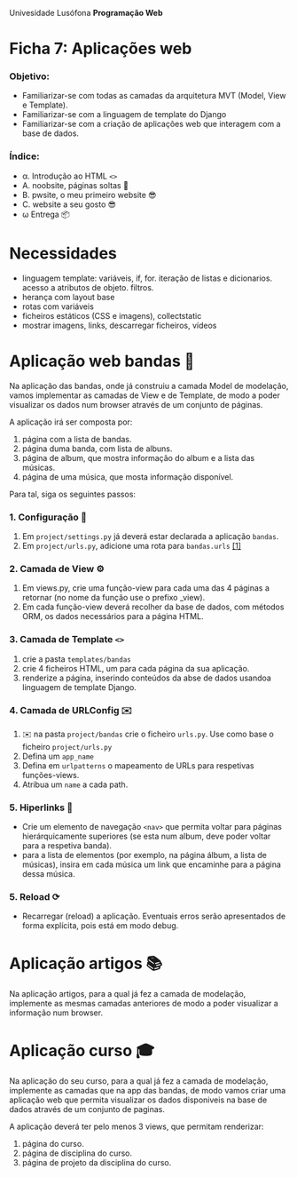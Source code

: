Univesidade Lusófona
**Programação Web**

# Ficha 7: Aplicações web

### Objetivo:
* Familiarizar-se com todas  as camadas da arquitetura MVT (Model, View e Template).
* Familiarizar-se com a linguagem de template do Django
* Familiarizar-se com a criação de aplicações web que interagem com a base de dados.

### Índice:
* &alpha;. Introdução ao HTML `<>`
* A. noobsite, páginas soltas 👶
* B. pwsite, o meu primeiro website 😎
* C. website a seu gosto 😎
* &omega; Entrega 📦


# Necessidades
* linguagem template: variáveis, if, for. iteração de listas e dicionarios. acesso a atributos de objeto. filtros.
* herança com layout base
* rotas com variáveis
* ficheiros estáticos (CSS e imagens), collectstatic
* mostrar imagens, links, descarregar ficheiros, vídeos


# Aplicação web bandas 🎸
Na aplicação das bandas, onde já construiu a camada Model de modelação, vamos implementar as camadas de View e de Template, de modo a poder visualizar os dados num browser através de um conjunto de páginas. 

A aplicação irá ser composta por:
1. página com a lista de bandas.
2. página duma banda, com lista de albuns.
3. página de album, que mostra informação do album e a lista das músicas.
4. página de uma música, que mosta informação disponível.

Para tal, siga os seguintes passos:

### 1. Configuração 🔧

1. Em `project/settings.py` já deverá estar declarada a aplicação `bandas`. 
2. Em `project/urls.py`, adicione uma rota para `bandas.urls` [[1]](https://github.com/ULHT-PW/pw-24-06-ficha-MVT/blob/main/README.md#5-urlspy-%EF%B8%8F)

### 2. Camada de View ⚙️

1. Em views.py, crie uma função-view para cada uma das 4 páginas a retornar (no nome da função use o prefixo _view).
2. Em cada função-view deverá recolher da base de dados, com métodos ORM, os dados necessários para a página HTML.

### 3. Camada de Template `<>` 

1. crie a pasta `templates/bandas`
2. crie 4 ficheiros HTML, um para cada página da sua aplicação.
3. renderize a página, inserindo conteúdos da abse de dados usandoa linguagem de template Django. 

### 4. Camada de URLConfig ✉️ 

1. ✉️ na pasta `project/bandas` crie o ficheiro `urls.py`. Use como base o ficheiro `project/urls.py`
1. Defina um `app_name`
1. Defina em `urlpatterns` o mapeamento de URLs para respetivas funções-views.
1. Atribua um `name` a cada path.

### 5. Hiperlinks 🔗 

* Crie um elemento de navegação `<nav>` que permita voltar para páginas hierárquicamente superiores (se esta num album, deve poder voltar para a respetiva banda).
* para a lista de elementos (por exemplo, na página álbum, a lista de músicas), insira em cada música um link que encaminhe para a página dessa música.

### 5. Reload ⟳ 

*  Recarregar (reload) a aplicação. Eventuais erros serão apresentados de forma explícita, pois está em modo debug.

# Aplicação artigos 📚
Na aplicação artigos, para a qual já fez a camada de modelação, implemente as mesmas camadas anteriores de modo a poder visualizar a informação num browser.

# Aplicação curso 🎓
Na aplicação do seu curso, para a qual já fez a camada de modelação, implemente as camadas que na app das bandas, de modo vamos criar uma aplicação web que permita visualizar os dados disponiveis na base de dados através de um conjunto de paginas. 

A aplicação deverá ter pelo menos 3 views, que permitam renderizar:
1. página do curso.
1. página de disciplina do curso.
1. página de projeto da disciplina do curso.
